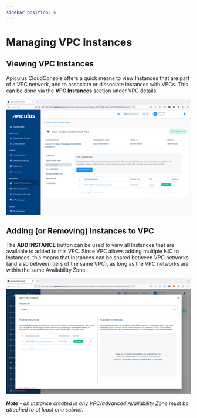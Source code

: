 ```yaml
---
sidebar_position: 6
---
```

# Managing VPC Instances

## Viewing VPC Instances

Apiculus CloudConsole offers a quick means to view Instances that are part of a VPC network, and to associate or dissociate Instances with VPCs. This can be done via the **VPC Instances** section under VPC details.

![Managing VPC Instances](img/ManagingVPCInstances1.png)

## Adding (or Removing) Instances to VPC

The **ADD INSTANCE** button can be used to view all Instances that are available to added to this VPC. Since VPC allows adding multiple NIC to Instances, this means that Instances can be shared between VPC networks (and also between tiers of the same VPC), as long as the VPC networks are within the same Availability Zone.

![Managing VPC Instances](img/ManagingVPCInstances2.png)

_**Note** - an Instance created in any VPC/advanced Availability Zone must be attached to at least one subnet._